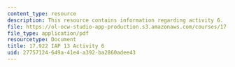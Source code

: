 ```yaml
---
content_type: resource
description: This resource contains information regarding activity 6.
file: https://ol-ocw-studio-app-production.s3.amazonaws.com/courses/17-922-dr-martin-luther-king-jr-iap-design-seminar-january-iap-2013/27757124649a41e4a392ba2860adee43_MIT17_922IAP13_Activity6.pdf
file_type: application/pdf
resourcetype: Document
title: 17.922 IAP 13 Activity 6
uid: 27757124-649a-41e4-a392-ba2860adee43
---
```

